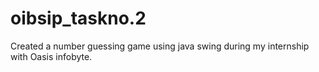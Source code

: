 # oibsip_taskno.2
Created a number guessing game using java swing during my internship with Oasis infobyte.
